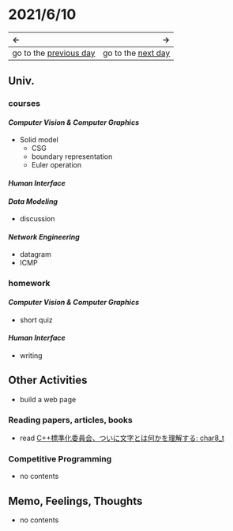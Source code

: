 # 2021/6/10
|←|→|
|:---|---:|
go to the [previous day](./9th.md) | go to the [next day](./11th.md)

## Univ.
### courses
#### *Computer Vision & Computer Graphics*
- Solid model
  - CSG
  - boundary representation
  - Euler operation

#### *Human Interface*


#### *Data Modeling*
- discussion

#### *Network Engineering*
- datagram
- ICMP

### homework
#### *Computer Vision & Computer Graphics*
- short quiz

#### *Human Interface*
- writing

## Other Activities
- build a web page

### Reading papers, articles, books
- read [C++標準化委員会、ついに文字とは何かを理解する: char8_t](https://qiita.com/yumetodo/items/54e1a8230dbf513ea85b)

### Competitive Programming
- no contents

## Memo, Feelings, Thoughts
- no contents
